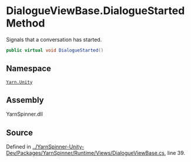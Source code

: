 <!-- This file was generated by a tool. Do not edit this file by hand. -->

# DialogueViewBase.DialogueStarted Method
Signals that a conversation has started.

```csharp
public virtual void DialogueStarted()
```



## Namespace
[`Yarn.Unity`](/api/csharp/yarn.unity/README.md)

## Assembly
YarnSpinner.dll

## Source
Defined in [../YarnSpinner-Unity-Dev/Packages/YarnSpinner/Runtime/Views/DialogueViewBase.cs](https://github.com/YarnSpinnerTool/YarnSpinner-Unity//blob/develop/Runtime/Views/DialogueViewBase.cs#L39), line 39.
